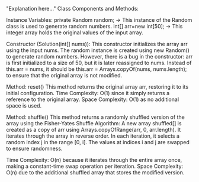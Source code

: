 "Explanation here..." 
Class Components and Methods:

Instance Variables:
private Random random; → This instance of the Random class is used to generate random numbers.
int[] arr=new int[50]; → This integer array holds the original values of the input array.

Constructor (Solution(int[] nums)):
This constructor initializes the array arr using the input nums.
The random instance is created using new Random() to generate random numbers.
However, there is a bug in the constructor: arr is first initialized to a size of 50, but it is later reassigned to nums. Instead of this.arr = nums, it should be this.arr = Arrays.copyOf(nums, nums.length); to ensure that the original array is not modified.

Method: reset()
This method returns the original array arr, restoring it to its initial configuration.
Time Complexity: O(1) since it simply returns a reference to the original array.
Space Complexity: O(1) as no additional space is used.

Method: shuffle()
This method returns a randomly shuffled version of the array using the Fisher-Yates Shuffle Algorithm:
A new array shuffled[] is created as a copy of arr using Arrays.copyOfRange(arr, 0, arr.length).
It iterates through the array in reverse order.
In each iteration, it selects a random index j in the range [0, i].
The values at indices i and j are swapped to ensure randomness.

Time Complexity: O(n) because it iterates through the entire array once, making a constant-time swap operation per iteration.
Space Complexity: O(n) due to the additional shuffled array that stores the modified version.
